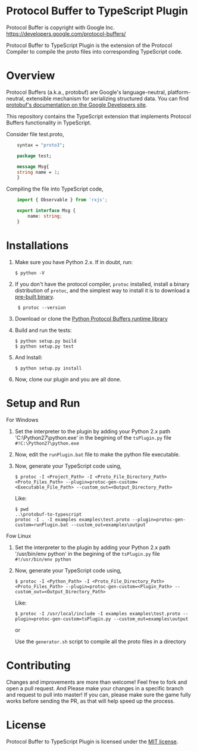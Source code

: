Protocol Buffer to TypeScript Plugin
====================================
Protocol Buffer is copyright with Google Inc. https://developers.google.com/protocol-buffers/

Protocol Buffer to TypeScript Plugin is the extension of the Protocol Compiler to compile the proto files into corresponding TypeScript code.

Overview
========

Protocol Buffers (a.k.a., protobuf) are Google's language-neutral, platform-neutral, extensible mechanism for serializing structured data. You can find [protobuf's documentation on the Google Developers site](https://developers.google.com/protocol-buffers/).

This repository contains the TypeScript extension that implements Protocol Buffers functionality in TypeScript.

Consider file test.proto, 

```proto
    syntax = "proto3";

    package test;

    message Msg{
    string name = 1;
    }
```

Compiling the file into TypeScript code, 

```typescript
    import { Observable } from 'rxjs';

    export interface Msg {
        name: string;
    }
```

Installations
=============

1) Make sure you have Python 2.x.  If in doubt, run:
       
       $ python -V

2) If you don't have the protocol compiler, `protoc` installed, install a binary distribution of `protoc`, and the simplest way to install it is to download a [pre-built binary](https://github.com/google/protobuf/releases).
        
        $ protoc --version

3) Download or clone the [Python Protocol Buffers runtime library](https://github.com/google/protobuf/tree/master/python)

4) Build and run the tests:

       $ python setup.py build
       $ python setup.py test

5) And Install:

       $ python setup.py install

6) Now, clone our plugin and you are all done.

Setup and Run
=============

For Windows

1) Set the interpreter to the plugin by adding your Python 2.x path 'C:\Python27\python.exe' in the begining of the `tsPlugin.py` file
	`#!C:\Python27\python.exe`

2) Now, edit the `runPlugin.bat` file to make the python file executable.

3) Now, generate your TypeScript code using,

       $ protoc -I <Project_Path> -I <Proto_File_Directory_Path> <Proto_Files_Path> --plugin=protoc-gen-custom=<Executable_File_Path> --custom_out=<Output_Directory_Path>
       
    Like:

       $ pwd
       ..\protobuf-to-typescript
       protoc -I . -I examples examples\test.proto --plugin=protoc-gen-custom=runPlugin.bat --custom_out=examples\output`

Fow Linux

1) Set the interpreter to the plugin by adding your Python 2.x path '/usr/bin/env python' in the begining of the `tsPlugin.py` file
    `#!/usr/bin/env python`

2) Now, generate your TypeScript code using,

       $ protoc -I <Python_Path> -I <Proto_File_Directory_Path> <Proto_Files_Path> --plugin=protoc-gen-custom=<Plugin_Path> --custom_out=<Output_Directory_Path>

    Like:

       $ protoc -I /usr/local/include -I examples examples\test.proto --plugin=protoc-gen-custom=tsPlugin.py --custom_out=examples\output

    or 

    Use the `generator.sh` script to compile all the proto files in a directory

Contributing
============
Changes and improvements are more than welcome! 
Feel free to fork and open a pull request. 
And Please make your changes in a specific branch and request to pull into master! If you can, please make sure the game fully works before sending the PR, as that will help speed up the process.

License
=======
Protocol Buffer to TypeScript Plugin is licensed under the [MIT license](https://github.com/Shivam010/Protocol-Buffer-to-TypeScript-Plugin/blob/master/LICENSE).
